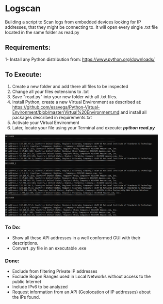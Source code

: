 # Logscan
Building a script to Scan logs from embedded devices looking for IP addresses, that they might be connecting to.
It will open every single .txt file located in the same folder as read.py

## Requirements:
1- Install any Python distribution from: https://www.python.org/downloads/


## To Execute:
1. Create a new folder and add there all files to be inspected
2. Change all your files extensions to .txt
3. Save "read.py" into your new folder with all .txt files. 
4. Install Python, create a new Virtual Environment as described at: https://github.com/essvega/Python-Virtual-Environment/blob/master/Virtual%20Environment.md and install all packages described in requirements.txt
5. Activate your Virtual Environment 
6. Later, locate your file using your Terminal and execute:
         ***python read.py***


[![ODACT](https://github.com/essvega/Logscan/blob/master/assets/scan.png)](https://www.onedayact.com)






### To Do:  
  * Show all these API addresses in a well conformed GUI with their descriptions.
  * Convert .py file in an executable .exe


### Done: 
  * Exclude from filtering Private IP addresses
  * Exclude Bogon Ranges used in Local Networks without access to the public Internet
  * Include IPv6 to be analyzed
  * Request information from an API (Geolocation of IP addresses) about the IPs found.
